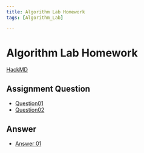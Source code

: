 ```yaml
---
title: Algorithm Lab Homework
tags: [Algorithm_Lab]

---
```


Algorithm Lab Homework
===

[HackMD](https://hackmd.io/@linyh212/NDHU_CSIE_AlgorithmLab)

Assignment Question
---
- [Question01](https://hackmd.io/@linyh212/Question01)
- [Question02](https://hackmd.io/@linyh212/Question02)

Answer
---
- [Answer 01](https://hackmd.io/@linyh212/AlgorithmLab01)
